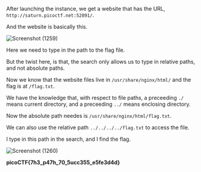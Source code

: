 After launching the instance, we get a website that has the URL, `http://saturn.picoctf.net:52891/`.

And the website is basically this.

![Screenshot (1259)](https://github.com/user-attachments/assets/6403c5b8-5320-43d3-8df8-5c23044c9e81)


Here we need to type in the path to the flag file.

But the twist here, is that, the search only allows us to type in relative paths, and not absolute paths.

Now we know that the website files live in `/usr/share/nginx/html/` and the flag is at `/flag.txt`.

We have the knowledge that, with respect to file paths, a preceeding `./` means current directory, and a preceeding `../` means enclosing directory.

Now the absolute path needes is `/usr/share/nginx/html/flag.txt`.

We can also use the relative path `../../../../flag.txt` to access the file.

I type in this path in the search, and I find the flag.

![Screenshot (1260)](https://github.com/user-attachments/assets/39b902c0-0b7f-4191-9f4c-c6c2bd1e5aaa)


**picoCTF{7h3_p47h_70_5ucc355_e5fe3d4d}**

